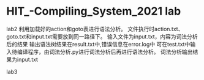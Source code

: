 # HIT_-Compiling_System_2021 lab


lab2
利用加载好的action和goto表进行语法分析。
文件执行时action.txt、goto.txt和input.txt需要放到同一路径下。
输入文件为input.txt，内容为词法分析后的结果
输出语法树结果在result.txt中,错误信息在error.log中
可在test.txt中输入待编译程序，由词法分析.py进行词法分析后再进行语法分析。
词法分析输出结果为input.txt

lab3